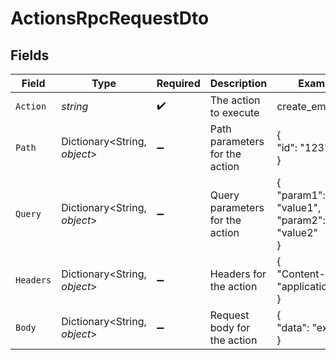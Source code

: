 # ActionsRpcRequestDto


## Fields

| Field                                      | Type                                       | Required                                   | Description                                | Example                                    |
| ------------------------------------------ | ------------------------------------------ | ------------------------------------------ | ------------------------------------------ | ------------------------------------------ |
| `Action`                                   | *string*                                   | :heavy_check_mark:                         | The action to execute                      | create_employee                            |
| `Path`                                     | Dictionary<String, *object*>               | :heavy_minus_sign:                         | Path parameters for the action             | {<br/>"id": "123"<br/>}                    |
| `Query`                                    | Dictionary<String, *object*>               | :heavy_minus_sign:                         | Query parameters for the action            | {<br/>"param1": "value1",<br/>"param2": "value2"<br/>} |
| `Headers`                                  | Dictionary<String, *object*>               | :heavy_minus_sign:                         | Headers for the action                     | {<br/>"Content-Type": "application/json"<br/>} |
| `Body`                                     | Dictionary<String, *object*>               | :heavy_minus_sign:                         | Request body for the action                | {<br/>"data": "example"<br/>}              |